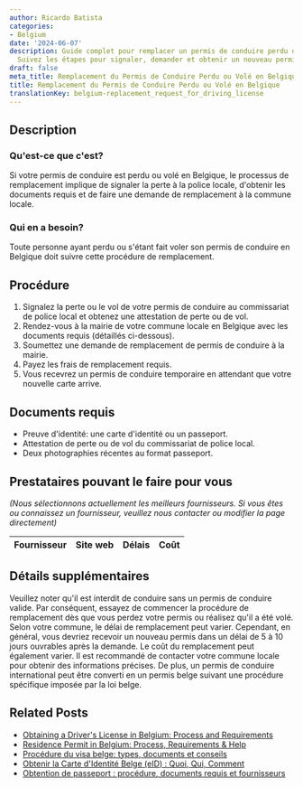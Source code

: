 ```yaml
---
author: Ricardo Batista
categories:
- Belgium
date: '2024-06-07'
description: Guide complet pour remplacer un permis de conduire perdu ou volé en Belgique.
  Suivez les étapes pour signaler, demander et obtenir un nouveau permis.
draft: false
meta_title: Remplacement du Permis de Conduire Perdu ou Volé en Belgique
title: Remplacement du Permis de Conduire Perdu ou Volé en Belgique
translationKey: belgium-replacement_request_for_driving_license
---
```


## Description
### Qu'est-ce que c'est?
Si votre permis de conduire est perdu ou volé en Belgique, le processus de remplacement implique de signaler la perte à la police locale, d'obtenir les documents requis et de faire une demande de remplacement à la commune locale.

### Qui en a besoin?
Toute personne ayant perdu ou s'étant fait voler son permis de conduire en Belgique doit suivre cette procédure de remplacement.

## Procédure
1. Signalez la perte ou le vol de votre permis de conduire au commissariat de police local et obtenez une attestation de perte ou de vol.
2. Rendez-vous à la mairie de votre commune locale en Belgique avec les documents requis (détaillés ci-dessous).
3. Soumettez une demande de remplacement de permis de conduire à la mairie.
4. Payez les frais de remplacement requis.
5. Vous recevrez un permis de conduire temporaire en attendant que votre nouvelle carte arrive.

## Documents requis
- Preuve d'identité: une carte d'identité ou un passeport.
- Attestation de perte ou de vol du commissariat de police local.
- Deux photographies récentes au format passeport.

## Prestataires pouvant le faire pour vous

_(Nous sélectionnons actuellement les meilleurs fournisseurs. Si vous êtes ou connaissez un fournisseur, veuillez nous contacter ou modifier la page directement)_

| Fournisseur     |     Site web    |     Délais       |       Coût       |
| --------------- | --------------- |  :-------------: | :-------------: |

## Détails supplémentaires

Veuillez noter qu'il est interdit de conduire sans un permis de conduire valide. Par conséquent, essayez de commencer la procédure de remplacement dès que vous perdez votre permis ou réalisez qu'il a été volé. Selon votre commune, le délai de remplacement peut varier. Cependant, en général, vous devriez recevoir un nouveau permis dans un délai de 5 à 10 jours ouvrables après la demande. Le coût du remplacement peut également varier. Il est recommandé de contacter votre commune locale pour obtenir des informations précises. De plus, un permis de conduire international peut être converti en un permis belge suivant une procédure spécifique imposée par la loi belge.


## Related Posts

- [Obtaining a Driver's License in Belgium: Process and Requirements](https://tramitit.com/fr/guides/belgium/demande_de_permis_de_conduire/)
- [Residence Permit in Belgium: Process, Requirements & Help](https://tramitit.com/fr/guides/belgium/demande_de_titre_de_sejour/)
- [Procédure du visa belge: types, documents et conseils](https://tramitit.com/fr/guides/belgium/demande_de_visa/)
- [Obtenir la Carte d'Identité Belge (eID) : Quoi, Qui, Comment](https://tramitit.com/fr/guides/belgium/demande_de_carte_didentite/)
- [Obtention de passeport : procédure, documents requis et fournisseurs](https://tramitit.com/fr/guides/belgium/demande_de_passeport/)